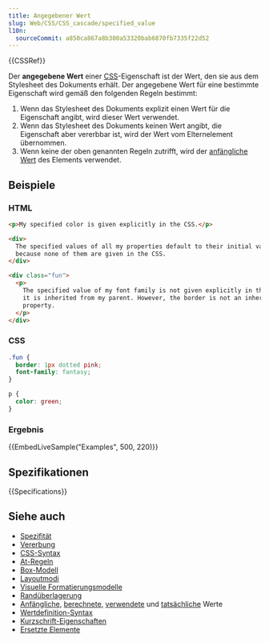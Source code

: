 ```yaml
---
title: Angegebener Wert
slug: Web/CSS/CSS_cascade/specified_value
l10n:
  sourceCommit: a850ca867a8b380a53320bab6870fb7335f22d52
---
```


{{CSSRef}}

Der **angegebene Wert** einer [CSS](/de/docs/Web/CSS)-Eigenschaft ist der Wert, den sie aus dem Stylesheet des Dokuments erhält. Der angegebene Wert für eine bestimmte Eigenschaft wird gemäß den folgenden Regeln bestimmt:

1. Wenn das Stylesheet des Dokuments explizit einen Wert für die Eigenschaft angibt, wird dieser Wert verwendet.
2. Wenn das Stylesheet des Dokuments keinen Wert angibt, die Eigenschaft aber vererbbar ist, wird der Wert vom Elternelement übernommen.
3. Wenn keine der oben genannten Regeln zutrifft, wird der [anfängliche Wert](/de/docs/Web/CSS/CSS_cascade/initial_value) des Elements verwendet.

## Beispiele

### HTML

```html
<p>My specified color is given explicitly in the CSS.</p>

<div>
  The specified values of all my properties default to their initial values,
  because none of them are given in the CSS.
</div>

<div class="fun">
  <p>
    The specified value of my font family is not given explicitly in the CSS, so
    it is inherited from my parent. However, the border is not an inheriting
    property.
  </p>
</div>
```

### CSS

```css
.fun {
  border: 1px dotted pink;
  font-family: fantasy;
}

p {
  color: green;
}
```

### Ergebnis

{{EmbedLiveSample("Examples", 500, 220)}}

## Spezifikationen

{{Specifications}}

## Siehe auch

- [Spezifität](/de/docs/Web/CSS/CSS_cascade/Specificity)
- [Vererbung](/de/docs/Web/CSS/CSS_cascade/Inheritance)
- [CSS-Syntax](/de/docs/Web/CSS/CSS_syntax/Syntax)
- [At-Regeln](/de/docs/Web/CSS/CSS_syntax/At-rule)
- [Box-Modell](/de/docs/Web/CSS/CSS_box_model/Introduction_to_the_CSS_box_model)
- [Layoutmodi](/de/docs/Web/CSS/Layout_mode)
- [Visuelle Formatierungsmodelle](/de/docs/Web/CSS/Visual_formatting_model)
- [Randüberlagerung](/de/docs/Web/CSS/CSS_box_model/Mastering_margin_collapsing)
- [Anfängliche](/de/docs/Web/CSS/CSS_cascade/initial_value), [berechnete](/de/docs/Web/CSS/CSS_cascade/computed_value), [verwendete](/de/docs/Web/CSS/CSS_cascade/used_value) und [tatsächliche](/de/docs/Web/CSS/CSS_cascade/actual_value) Werte
- [Wertdefinition-Syntax](/de/docs/Web/CSS/Value_definition_syntax)
- [Kurzschrift-Eigenschaften](/de/docs/Web/CSS/Shorthand_properties)
- [Ersetzte Elemente](/de/docs/Web/CSS/Replaced_element)
